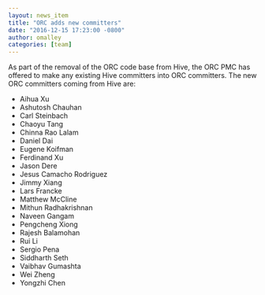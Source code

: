 ```yaml
---
layout: news_item
title: "ORC adds new committers"
date: "2016-12-15 17:23:00 -0800"
author: omalley
categories: [team]
---
```


As part of the removal of the ORC code base from Hive, the ORC PMC has
offered to make any existing Hive committers into ORC committers. The new ORC
committers coming from Hive are:

* Aihua Xu
* Ashutosh Chauhan
* Carl Steinbach
* Chaoyu Tang
* Chinna Rao Lalam
* Daniel Dai
* Eugene Koifman
* Ferdinand Xu
* Jason Dere
* Jesus Camacho Rodriguez
* Jimmy Xiang
* Lars Francke
* Matthew McCline
* Mithun Radhakrishnan
* Naveen Gangam
* Pengcheng Xiong
* Rajesh Balamohan
* Rui Li
* Sergio Pena
* Siddharth Seth
* Vaibhav Gumashta
* Wei Zheng
* Yongzhi Chen
